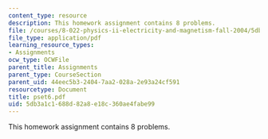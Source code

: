 ```yaml
---
content_type: resource
description: This homework assignment contains 8 problems.
file: /courses/8-022-physics-ii-electricity-and-magnetism-fall-2004/5db3a1c1688d82a8e18c360ae4fabe99_pset6.pdf
file_type: application/pdf
learning_resource_types:
- Assignments
ocw_type: OCWFile
parent_title: Assignments
parent_type: CourseSection
parent_uid: 44eec5b3-2404-7aa2-028a-2e93a24cf591
resourcetype: Document
title: pset6.pdf
uid: 5db3a1c1-688d-82a8-e18c-360ae4fabe99
---
```

This homework assignment contains 8 problems.

